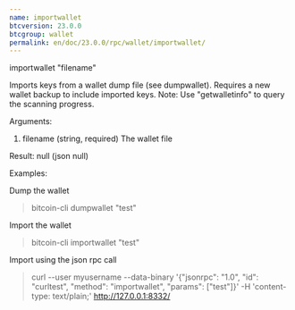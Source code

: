 ```yaml
---
name: importwallet
btcversion: 23.0.0
btcgroup: wallet
permalink: en/doc/23.0.0/rpc/wallet/importwallet/
---
```


importwallet "filename"

Imports keys from a wallet dump file (see dumpwallet). Requires a new wallet backup to include imported keys.
Note: Use "getwalletinfo" to query the scanning progress.

Arguments:
1. filename    (string, required) The wallet file

Result:
null    (json null)

Examples:

Dump the wallet
> bitcoin-cli dumpwallet "test"

Import the wallet
> bitcoin-cli importwallet "test"

Import using the json rpc call
> curl --user myusername --data-binary '{"jsonrpc": "1.0", "id": "curltest", "method": "importwallet", "params": ["test"]}' -H 'content-type: text/plain;' http://127.0.0.1:8332/


